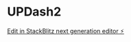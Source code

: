 # UPDash2

[Edit in StackBlitz next generation editor ⚡️](https://stackblitz.com/~/github.com/alwanof/UPDash2)